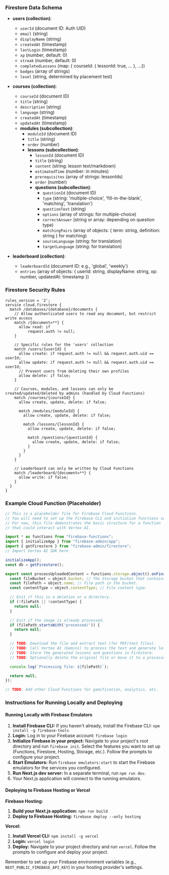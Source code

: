 ### Firestore Data Schema

*   **users (collection)**:
    *   `userId` (document ID: Auth UID)
    *   `email` (string)
    *   `displayName` (string)
    *   `createdAt` (timestamp)
    *   `lastLogin` (timestamp)
    *   `xp` (number, default: 0)
    *   `streak` (number, default: 0)
    *   `completedLessons` (map: { courseId: { lessonId: true, ... }, ...})
    *   `badges` (array of strings)
    *   `level` (string, determined by placement test)

*   **courses (collection)**:
    *   `courseId` (document ID)
    *   `title` (string)
    *   `description` (string)
    *   `language` (string)
    *   `createdAt` (timestamp)
    *   `updatedAt` (timestamp)
    *   **modules (subcollection)**:
        *   `moduleId` (document ID)
        *   `title` (string)
        *   `order` (number)
        *   **lessons (subcollection)**:
            *   `lessonId` (document ID)
            *   `title` (string)
            *   `content` (string: lesson text/markdown)
            *   `estimatedTime` (number: in minutes)
            *   `prerequisites` (array of strings: lessonIds)
            *   `order` (number)
            *   **questions (subcollection)**:
                *   `questionId` (document ID)
                *   `type` (string: 'multiple-choice', 'fill-in-the-blank', 'matching', 'translation')
                *   `questionText` (string)
                *   `options` (array of strings: for multiple-choice)
                *   `correctAnswer` (string or array: depending on question type)
                *   `matchingPairs` (array of objects: { term: string, definition: string } for matching)
                *   `sourceLanguage` (string: for translation)
                *   `targetLanguage` (string: for translation)

*   **leaderboard (collection)**:
    *   `leaderboardId` (document ID: e.g., 'global', 'weekly')
    *   `entries` (array of objects: { userId: string, displayName: string, xp: number, updatedAt: timestamp })

### Firestore Security Rules

```firestore
rules_version = '2';
service cloud.firestore {
  match /databases/{database}/documents {
    // Allow authenticated users to read any document, but restrict write access
    match /{document=**} {
      allow read: if
          request.auth != null;
    }

    // Specific rules for the 'users' collection
    match /users/{userId} {
      allow create: if request.auth != null && request.auth.uid == userId;
      allow update: if request.auth != null && request.auth.uid == userId;
      // Prevent users from deleting their own profiles
      allow delete: if false;
    }

    // Courses, modules, and lessons can only be created/updated/deleted by admins (handled by Cloud Functions)
    match /courses/{courseId} {
      allow create, update, delete: if false;

      match /modules/{moduleId} {
        allow create, update, delete: if false;

        match /lessons/{lessonId} {
          allow create, update, delete: if false;

          match /questions/{questionId} {
            allow create, update, delete: if false;
          }
        }
      }
    }

    // Leaderboard can only be written by Cloud Functions
    match /leaderboard/{document=**} {
      allow write: if false;
    }
  }
}
```

### Example Cloud Function (Placeholder)

```typescript
// This is a placeholder file for Firebase Cloud Functions.
// You will need to set up the Firebase CLI and initialize functions separately.
// For now, this file demonstrates the basic structure for a function
// that could interact with Vertex AI.

import * as functions from "firebase-functions";
import { initializeApp } from "firebase-admin/app";
import { getFirestore } from "firebase-admin/firestore";
// Import Vertex AI SDK here

initializeApp();
const db = getFirestore();

export const processUploadedContent = functions.storage.object().onFinalize(async (object) => {
  const fileBucket = object.bucket; // The Storage bucket that contains the file.
  const filePath = object.name; // File path in the bucket.
  const contentType = object.contentType; // File content type.

  // Exit if this is a deletion or a directory.
  if (!filePath || !contentType) {
    return null;
  }

  // Exit if the image is already processed.
  if (filePath.startsWith('processed/')) {
    return null;
  }

  // TODO: Download the file and extract text (for PDF/text files).
  // TODO: Call Vertex AI (Gemini) to process the text and generate lessons/questions.
  // TODO: Store the generated lessons and questions in Firestore.
  // TODO: Optionally delete the original file or move it to a processed folder.

  console.log(`Processing file: ${filePath}`);

  return null;
});

// TODO: Add other Cloud Functions for gamification, analytics, etc.
```

### Instructions for Running Locally and Deploying

#### Running Locally with Firebase Emulators

1.  **Install Firebase CLI:** If you haven't already, install the Firebase CLI: `npm install -g firebase-tools`
2.  **Login:** Log in to your Firebase account: `firebase login`
3.  **Initialize Firebase in your project:** Navigate to your project's root directory and run `firebase init`. Select the features you want to set up (Functions, Firestore, Hosting, Storage, etc.). Follow the prompts to configure your project.
4.  **Start Emulators:** Run `firebase emulators:start` to start the Firebase emulators for the services you configured.
5.  **Run Next.js dev server:** In a separate terminal, run `npm run dev`.
6.  Your Next.js application will connect to the running emulators.

#### Deploying to Firebase Hosting or Vercel

**Firebase Hosting:**

1.  **Build your Next.js application:** `npm run build`
2.  **Deploy to Firebase Hosting:** `firebase deploy --only hosting`

**Vercel:**

1.  **Install Vercel CLI:** `npm install -g vercel`
2.  **Login:** `vercel login`
3.  **Deploy:** Navigate to your project directory and run `vercel`. Follow the prompts to configure and deploy your project.

Remember to set up your Firebase environment variables (e.g., `NEXT_PUBLIC_FIREBASE_API_KEY`) in your hosting provider's settings.